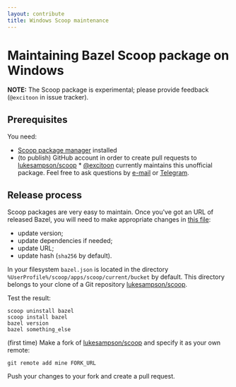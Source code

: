 ```yaml
---
layout: contribute
title: Windows Scoop maintenance
---
```


# Maintaining Bazel Scoop package on Windows

**NOTE:** The Scoop package is experimental; please provide feedback (`@excitoon` in issue tracker).

## Prerequisites

You need:

*    [Scoop package manager](https://scoop.sh/) installed
*    (to publish) GitHub account in order to create pull requests to [lukesampson/scoop](https://github.com/lukesampson/scoop)
    *   [@excitoon](https://github.com/excitoon) currently maintains this
        unofficial package. Feel free to ask questions by [e-mail](vladimir.chebotarev@gmail.com) or [Telegram](http://telegram.me/excitoon).

## Release process

Scoop packages are very easy to maintain. Once you've got an URL of released Bazel, you will need to make appropriate changes in [this file](https://github.com/lukesampson/scoop/blob/master/bucket/bazel.json):
- update version;
- update dependencies if needed;
- update URL;
- update hash (`sha256` by default).

In your filesystem `bazel.json` is located in the directory `%UserProfile%/scoop/apps/scoop/current/bucket` by default. This directory belongs to your clone of a Git repository [lukesampson/scoop](https://github.com/lukesampson/scoop).

Test the result:

```
scoop uninstall bazel
scoop install bazel
bazel version
bazel something_else
```

(first time) Make a fork of [lukesampson/scoop](https://github.com/lukesampson/scoop) and specify it as your own remote:

```
git remote add mine FORK_URL
```

Push your changes to your fork and create a pull request.
